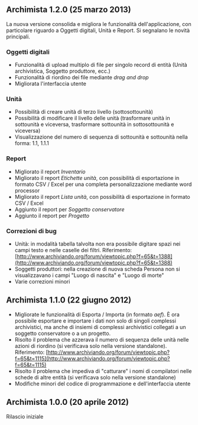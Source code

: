 ## Archimista 1.2.0 (25 marzo 2013)

La nuova versione consolida e migliora le funzionalità dell'applicazione, con particolare riguardo a Oggetti digitali, Unità e Report. Si segnalano le novità principali.

### Oggetti digitali

- Funzionalità di upload multiplo di file per singolo record di entità (Unità archivistica, Soggetto produttore, ecc.)
- Funzionalità di riordino dei file mediante *drag and drop*
- Migliorata l'interfaccia utente

### Unità

- Possibilità di creare unità di terzo livello (sottosottounità)
- Possibilità di modificare il livello delle unità (trasformare unità in sottounità e viceversa, trasformare sottounità in sottosottounità e viceversa)
- Visualizzazione del numero di sequenza di sottounità e sottounità nella forma: 1.1, 1.1.1

### Report

- Migliorato il report *Inventario*
- Migliorato il report *Etichette unità*, con possibilità di esportazione in formato CSV / Excel per una completa personalizzazione mediante word processor
- Migliorato il report *Lista unità*, con possibilità di esportazione in formato CSV / Excel
- Aggiunto il report per *Soggetto conservatore*
- Aggiunto il report per *Progetto*

### Correzioni di bug

- Unità: in modalità tabella talvolta non era possibile digitare spazi nei campi testo e nelle caselle dei filtri. Riferimento: [http://www.archiviando.org/forum/viewtopic.php?f=65&t=1388](http://www.archiviando.org/forum/viewtopic.php?f=65&t=1388)
- Soggetti produttori: nella creazione di nuova scheda Persona non si visualizzavano i campi "Luogo di nascita" e "Luogo di morte"
- Varie correzioni minori

## Archimista 1.1.0 (22 giugno 2012)

- Migliorate le funzionalità di Esporta / Importa (in formato *aef*).
È ora possibile esportare e importare i dati non solo di singoli complessi archivistici, ma anche di insiemi di complessi archivistici collegati a un soggetto conservatore o a un progetto.
- Risolto il problema che azzerava il numero di sequenza delle unità nelle azioni di riordino (si verificava solo nella versione standalone). Riferimento: [http://www.archiviando.org/forum/viewtopic.php?f=65&t=1115](http://www.archiviando.org/forum/viewtopic.php?f=65&t=1115)
- Risolto il problema che impediva di "catturare" i nomi di compilatori nelle schede di altre entità (si verificava solo nella versione standalone)
- Modifiche minori del codice di programmazione e dell'interfaccia utente

## Archimista 1.0.0 (20 aprile 2012)

Rilascio iniziale
